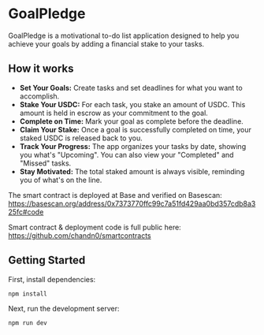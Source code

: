 # GoalPledge

GoalPledge is a motivational to-do list application designed to help you achieve your goals by adding a financial stake to your tasks.

## How it works

- **Set Your Goals:** Create tasks and set deadlines for what you want to accomplish.
- **Stake Your USDC:** For each task, you stake an amount of USDC. This amount is held in escrow as your commitment to the goal.
- **Complete on Time:** Mark your goal as complete before the deadline.
- **Claim Your Stake:** Once a goal is successfully completed on time, your staked USDC is released back to you.
- **Track Your Progress:** The app organizes your tasks by date, showing you what's "Upcoming". You can also view your "Completed" and "Missed" tasks.
- **Stay Motivated:** The total staked amount is always visible, reminding you of what's on the line.

The smart contract is deployed at Base and verified on Basescan: https://basescan.org/address/0x7373770ffc99c7a51fd429aa0bd357cdb8a325fc#code

Smart contract & deployment code is full public here: https://github.com/chandn0/smartcontracts



## Getting Started

First, install dependencies:

```bash
npm install
```

Next, run the development server:

```bash
npm run dev
```

